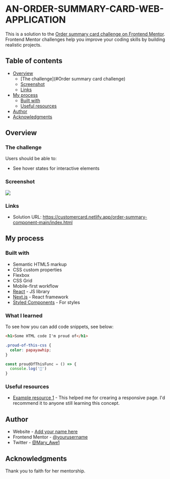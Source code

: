 # AN-ORDER-SUMMARY-CARD-WEB-APPLICATION

This is a solution to the [Order summary card challenge on Frontend Mentor](https://www.frontendmentor.io/challenges/order-summary-component-QlPmajDUj). Frontend Mentor challenges help you improve your coding skills by building realistic projects. 

## Table of contents

- [Overview](#overview)
  - [The challenge](#Order summary card challenge)
  - [Screenshot](#screenshot)
  - [Links](#links)
- [My process](#my-process)
  - [Built with](#built-with)
  - [Useful resources](#useful-resources)
- [Author](#author)
- [Acknowledgments](#acknowledgments)


## Overview

### The challenge

Users should be able to:

- See hover states for interactive elements

### Screenshot

![](./screenshot.jpg)

### Links

- Solution URL: https://customercard.netlify.app/order-summary-component-main/index.html
## My process

### Built with

- Semantic HTML5 markup
- CSS custom properties
- Flexbox
- CSS Grid
- Mobile-first workflow
- [React](https://reactjs.org/) - JS library
- [Next.js](https://nextjs.org/) - React framework
- [Styled Components](https://styled-components.com/) - For styles

### What I learned
To see how you can add code snippets, see below:

```html
<h1>Some HTML code I'm proud of</h1>
```
```css
.proud-of-this-css {
  color: papayawhip;
}
```
```js
const proudOfThisFunc = () => {
  console.log('🎉')
}
```
### Useful resources

- [Example resource 1](https://www.w3schools.com) - This helped me for crearing a responsive page. I'd recommend it to anyone still learning this concept.

## Author

- Website - [Add your name here](https://customercard.netlify.app/order-summary-component-main/index.html)
- Frontend Mentor - [@yourusername](https://www.frontendmentor.io/profile/yourusername)
- Twitter - [@Mary_Awe1](https://www.twitter.com/Mary_Awe1)

## Acknowledgments

Thank you to faith for her mentorship.

